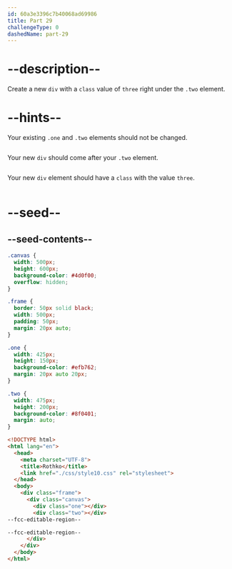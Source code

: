 ```yaml
---
id: 60a3e3396c7b40068ad69986
title: Part 29
challengeType: 0
dashedName: part-29
---
```


# --description--

Create a new `div` with a `class` value of `three` right under the `.two` element.

# --hints--

Your existing `.one` and `.two` elements should not be changed.

```js

```

Your new `div` should come after your `.two` element.

```js

```

Your new `div` element should have a `class` with the value `three`.

```js

```

# --seed--

## --seed-contents--

```css
.canvas {
  width: 500px;
  height: 600px;
  background-color: #4d0f00;
  overflow: hidden;
}

.frame {
  border: 50px solid black;
  width: 500px;
  padding: 50px;
  margin: 20px auto;
}

.one {
  width: 425px;
  height: 150px;
  background-color: #efb762;
  margin: 20px auto 20px;
}

.two {
  width: 475px;
  height: 200px;
  background-color: #8f0401;
  margin: auto;
}
```

```html
<!DOCTYPE html>
<html lang="en">
  <head>
    <meta charset="UTF-8">
    <title>Rothko</title>
    <link href="./css/style10.css" rel="stylesheet">
  </head>
  <body>
    <div class="frame">
      <div class="canvas">
        <div class="one"></div>
        <div class="two"></div>
--fcc-editable-region--

--fcc-editable-region--
      </div>
    </div>
  </body>
</html>
```
